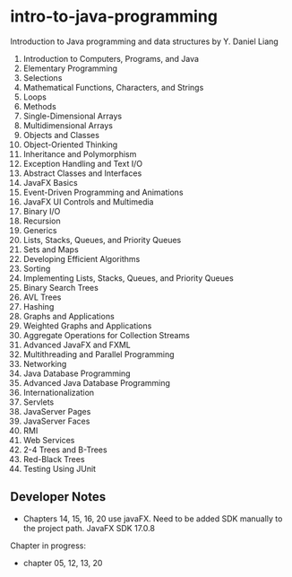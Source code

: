 # intro-to-java-programming
Introduction to Java programming and data structures by Y. Daniel Liang
1. Introduction to Computers, Programs, and Java
2. Elementary Programming
3. Selections
4. Mathematical Functions, Characters, and Strings
5. Loops
6. Methods
7. Single-Dimensional Arrays
8. Multidimensional Arrays
9. Objects and Classes
10. Object-Oriented Thinking
11. Inheritance and Polymorphism
12. Exception Handling and Text I/O
13. Abstract Classes and Interfaces
14. JavaFX Basics
15. Event-Driven Programming and Animations
16. JavaFX UI Controls and Multimedia
17. Binary I/O
18. Recursion
19. Generics
20. Lists, Stacks, Queues, and Priority Queues
21. Sets and Maps
22. Developing Efficient Algorithms
23. Sorting
24. Implementing Lists, Stacks, Queues, and Priority Queues
25. Binary Search Trees
26. AVL Trees
27. Hashing
28. Graphs and Applications
29. Weighted Graphs and Applications
30. Aggregate Operations for Collection Streams
31. Advanced JavaFX and FXML
32. Multithreading and Parallel Programming
33. Networking
34. Java Database Programming
35. Advanced Java Database Programming
36. Internationalization
37. Servlets
38. JavaServer Pages
39. JavaServer Faces
40. RMI
41. Web Services
42. 2-4 Trees and B-Trees
43. Red-Black Trees
44. Testing Using JUnit

## Developer Notes

* Chapters 14, 15, 16, 20 use javaFX. Need to be added SDK manually to the project path. JavaFX SDK 17.0.8


Chapter in progress:
* chapter 05, 12, 13, 20